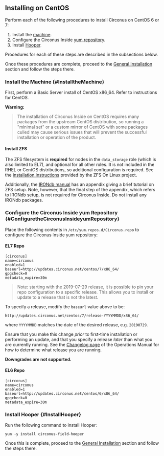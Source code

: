 ## Installing on CentOS
Perform each of the following procedures to install Circonus on CentOS 6 or 7:

 1. Install the [machine](/InstallCentos.md#InstalltheMachine).
 1. Configure the Circonus Inside [yum repository](/InstallCentos.md#ConfiguretheCirconusInsideyumRepository).
 1. Install [Hooper](/InstallCentos.md#InstallHooper).

Procedures for each of these steps are described in the subsections below.

Once these procedures are complete, proceed to the [General Installation](/InstallGeneral.md) section and follow the steps there.


### Install the Machine {#InstalltheMachine}
First, perform a Basic Server install of CentOS x86\_64. Refer to instructions for CentOS.

**Warning:**
>The installation of Circonus Inside on CentOS requires many packages from the upstream CentOS distribution, so running a "minimal set" or a custom mirror of CentOS with some packages culled may cause serious issues that will prevent the successful installation or operation of the product.

#### Install ZFS

The ZFS filesystem is **required** for nodes in the `data_storage` role (which
is also limited to EL7), and optional for all other roles.  It is not included
in the RHEL or CentOS distributions, so additional configuration is required.
See the [installation instructions](https://github.com/zfsonlinux/zfs/wiki/RHEL-and-CentOS)
provided by the ZFS On Linux project.

Additionally, the
[IRONdb manual](https://login.circonus.com/resources/docs/irondb/zfs-guide.html) has
an appendix giving a brief tutorial on ZFS setup. Note, however, that the final
step of the appendix, which refers to IRONdb setup, is not required for
Circonus Inside. Do not install any IRONdb packages.

### Configure the Circonus Inside yum Repository {#ConfiguretheCirconusInsideyumRepository}
Place the following contents in `/etc/yum.repos.d/Circonus.repo` to configure the Circonus Inside yum repository:

#### EL7 Repo
```
[circonus]
name=circonus
enabled=1
baseurl=http://updates.circonus.net/centos/7/x86_64/
gpgcheck=0
metadata_expire=30m
```

> Note: starting with the 2019-07-29 release, it is possible to pin your repo
> configuration to a specific release. This allows you to install or update to
> a release that is not the latest.

To specify a release, modify the `baseurl` value above to be:

```
http://updates.circonus.net/centos/7/release-YYYYMMDD/x86_64/
```

where `YYYYMMDD` matches the date of the desired release, e.g. `20190729`.

Ensure that you make this change _prior_ to first-time installation or
performing an update, and that you specify a release _later_ than what you are
currently running. See the [Changelog
page](https://login.circonus.com/resources/docs/operation/Changelog.html) of
the Operations Manual for how to determine what release you are running.

**Downgrades are not supported.**

#### EL6 Repo
```
[circonus]
name=circonus
enabled=1
baseurl=http://updates.circonus.net/centos/6/x86_64/
gpgcheck=0
metadata_expire=30m
```

### Install Hooper {#InstallHooper}
Run the following command to install Hooper:
```
yum -y install circonus-field-hooper
```

Once this is complete, proceed to the [General Installation](/InstallGeneral.md) section and follow the steps there.
